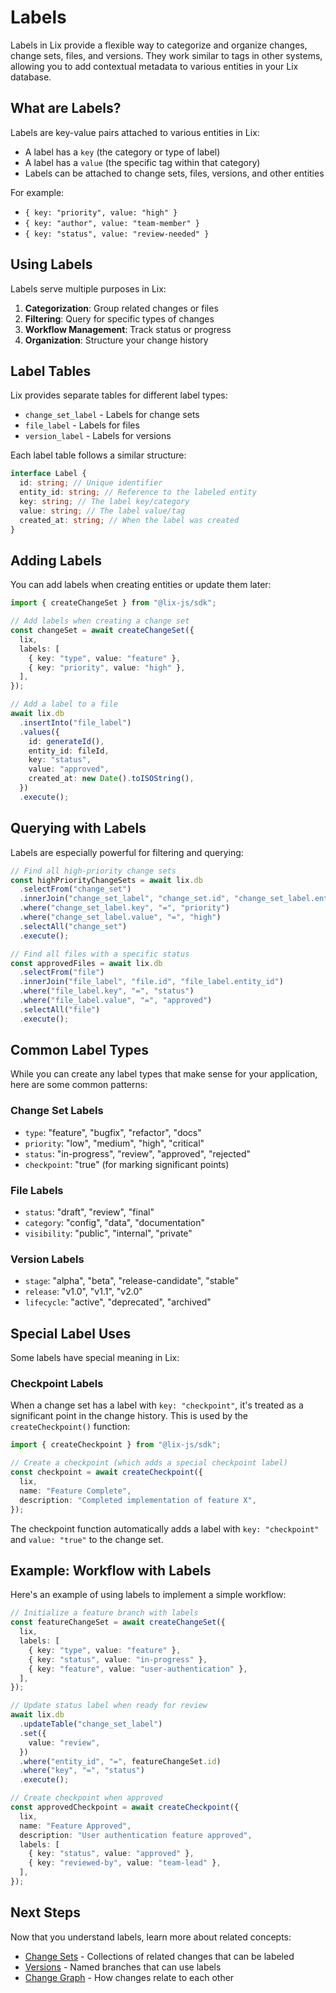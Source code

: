 # Labels

Labels in Lix provide a flexible way to categorize and organize changes, change sets, files, and versions. They work similar to tags in other systems, allowing you to add contextual metadata to various entities in your Lix database.

## What are Labels?

Labels are key-value pairs attached to various entities in Lix:

- A label has a `key` (the category or type of label)
- A label has a `value` (the specific tag within that category)
- Labels can be attached to change sets, files, versions, and other entities

For example:

- `{ key: "priority", value: "high" }`
- `{ key: "author", value: "team-member" }`
- `{ key: "status", value: "review-needed" }`

## Using Labels

Labels serve multiple purposes in Lix:

1. **Categorization**: Group related changes or files
2. **Filtering**: Query for specific types of changes
3. **Workflow Management**: Track status or progress
4. **Organization**: Structure your change history

## Label Tables

Lix provides separate tables for different label types:

- `change_set_label` - Labels for change sets
- `file_label` - Labels for files
- `version_label` - Labels for versions

Each label table follows a similar structure:

```typescript
interface Label {
  id: string; // Unique identifier
  entity_id: string; // Reference to the labeled entity
  key: string; // The label key/category
  value: string; // The label value/tag
  created_at: string; // When the label was created
}
```

## Adding Labels

You can add labels when creating entities or update them later:

```typescript
import { createChangeSet } from "@lix-js/sdk";

// Add labels when creating a change set
const changeSet = await createChangeSet({
  lix,
  labels: [
    { key: "type", value: "feature" },
    { key: "priority", value: "high" },
  ],
});

// Add a label to a file
await lix.db
  .insertInto("file_label")
  .values({
    id: generateId(),
    entity_id: fileId,
    key: "status",
    value: "approved",
    created_at: new Date().toISOString(),
  })
  .execute();
```

## Querying with Labels

Labels are especially powerful for filtering and querying:

```typescript
// Find all high-priority change sets
const highPriorityChangeSets = await lix.db
  .selectFrom("change_set")
  .innerJoin("change_set_label", "change_set.id", "change_set_label.entity_id")
  .where("change_set_label.key", "=", "priority")
  .where("change_set_label.value", "=", "high")
  .selectAll("change_set")
  .execute();

// Find all files with a specific status
const approvedFiles = await lix.db
  .selectFrom("file")
  .innerJoin("file_label", "file.id", "file_label.entity_id")
  .where("file_label.key", "=", "status")
  .where("file_label.value", "=", "approved")
  .selectAll("file")
  .execute();
```

## Common Label Types

While you can create any label types that make sense for your application, here are some common patterns:

### Change Set Labels

- `type`: "feature", "bugfix", "refactor", "docs"
- `priority`: "low", "medium", "high", "critical"
- `status`: "in-progress", "review", "approved", "rejected"
- `checkpoint`: "true" (for marking significant points)

### File Labels

- `status`: "draft", "review", "final"
- `category`: "config", "data", "documentation"
- `visibility`: "public", "internal", "private"

### Version Labels

- `stage`: "alpha", "beta", "release-candidate", "stable"
- `release`: "v1.0", "v1.1", "v2.0"
- `lifecycle`: "active", "deprecated", "archived"

## Special Label Uses

Some labels have special meaning in Lix:

### Checkpoint Labels

When a change set has a label with `key: "checkpoint"`, it's treated as a significant point in the change history. This is used by the `createCheckpoint()` function:

```typescript
import { createCheckpoint } from "@lix-js/sdk";

// Create a checkpoint (which adds a special checkpoint label)
const checkpoint = await createCheckpoint({
  lix,
  name: "Feature Complete",
  description: "Completed implementation of feature X",
});
```

The checkpoint function automatically adds a label with `key: "checkpoint"` and `value: "true"` to the change set.

## Example: Workflow with Labels

Here's an example of using labels to implement a simple workflow:

```typescript
// Initialize a feature branch with labels
const featureChangeSet = await createChangeSet({
  lix,
  labels: [
    { key: "type", value: "feature" },
    { key: "status", value: "in-progress" },
    { key: "feature", value: "user-authentication" },
  ],
});

// Update status label when ready for review
await lix.db
  .updateTable("change_set_label")
  .set({
    value: "review",
  })
  .where("entity_id", "=", featureChangeSet.id)
  .where("key", "=", "status")
  .execute();

// Create checkpoint when approved
const approvedCheckpoint = await createCheckpoint({
  lix,
  name: "Feature Approved",
  description: "User authentication feature approved",
  labels: [
    { key: "status", value: "approved" },
    { key: "reviewed-by", value: "team-lead" },
  ],
});
```

## Next Steps

Now that you understand labels, learn more about related concepts:

- [Change Sets](./change-sets) - Collections of related changes that can be labeled
- [Versions](./versions) - Named branches that can use labels
- [Change Graph](./change-graph) - How changes relate to each other
